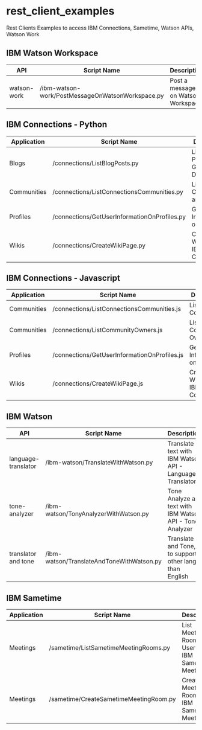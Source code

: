 # rest_client_examples

Rest Clients Examples to access IBM Connections, Sametime, Watson APIs, Watson Work

## IBM Watson Workspace

| API               |            Script Name              |   Description                                                  | Language |
|-------------------|-------------------------------------|----------------------------------------------------------------|----------|
|watson-work|/ibm-watson-work/PostMessageOnWatsonWorkspace.py   |Post a message on Watson Workspace      |Python    |

## IBM Connections - Python

| Application |  Script Name                               |   Description                                                  | Language |
|-------------|--------------------------------------------|----------------------------------------------------------------|----------|
| Blogs       |/connections/ListBlogPosts.py               |List Blog Posts and Get Post Details  |Python    |
| Communities |/connections/ListConnectionsCommunities.py  |List Communities and Owners           |Python    |
| Profiles    |/connections/GetUserInformationOnProfiles.py|Get User Information on Profiles      |Python    |
| Wikis       |/connections/CreateWikiPage.py              |Create a Wiki Page on IBM Connections |Python    |

## IBM Connections - Javascript
| Application |  Script Name                               |   Description                                                  | Language |
|-------------|--------------------------------------------|----------------------------------------------------------------|----------|
| Communities |/connections/ListConnectionsCommunities.js  |List Only Communities                |Javascript    |
| Communities |/connections/ListCommunityOwners.js         |List Comunity Owners              |Javascript    |
| Profiles    |/connections/GetUserInformationOnProfiles.js|Get User Information on Profiles                |Javascript    |
| Wikis       |/connections/CreateWikiPage.js              |Create a Wiki Page on IBM Connections              |Javascript    |

## IBM Watson

| API               |            Script Name              |   Description                                                  | Language |
|-------------------|-------------------------------------|----------------------------------------------------------------|----------|
|language-translator|/ibm-watson/TranslateWithWatson.py   |Translate a text with IBM Watson API - Language Translator      |Python    |
|tone-analyzer      |/ibm-watson/TonyAnalyzerWithWatson.py|Tone Analyze a text with IBM Watson API - Tone Analyzer         |Python    |
|translator and tone|/ibm-watson/TranslateAndToneWithWatson.py|Translate and Tone, to support other lang than English      |Python    |

## IBM Sametime

| Application |            Script Name                  |   Description                                                  | Language |
|-------------|-----------------------------------------|----------------------------------------------------------------|----------|
| Meetings    |/sametime/ListSametimeMeetingRooms.py    |List Meeting Rooms of User on IBM Sametime Meetings             |Python    |
| Meetings    |/sametime/CreateSametimeMeetingRoom.py   |Create a Meeting Room on IBM Sametime Meetings                  |Python    |

